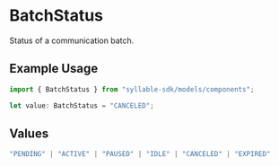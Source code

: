 # BatchStatus

Status of a communication batch.

## Example Usage

```typescript
import { BatchStatus } from "syllable-sdk/models/components";

let value: BatchStatus = "CANCELED";
```

## Values

```typescript
"PENDING" | "ACTIVE" | "PAUSED" | "IDLE" | "CANCELED" | "EXPIRED"
```